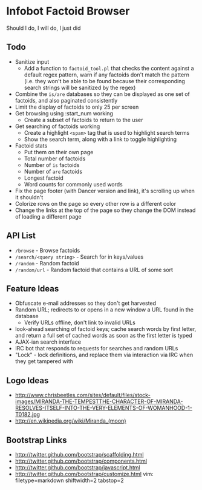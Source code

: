 # Infobot Factoid Browser #

Should I do, I will do, I just did

## Todo ##
- Sanitize input
  - Add a function to `factoid_tool.pl` that checks the content against a
    default regex pattern, warn if any factoids don't match the pattern (i.e.
    they won't be able to be found because their corresponding search strings
    will be sanitized by the regex)
- Combine the `is/are` databases so they can be displayed as one set of
  factoids, and also paginated consistently
- Limit the display of factoids to only 25 per screen
- Get browsing using :start_num working
  - Create a subset of factoids to return to the user
- Get searching of factoids working
  - Create a highlight `<span>` tag that is used to highlight search terms
  - Show the search term, along with a link to toggle highlighting
- Factoid stats
  - Put them on their own page
  - Total number of factoids
  - Number of `is` factoids
  - Number of `are` factoids
  - Longest factoid
  - Word counts for commonly used words
- Fix the page footer (with Dancer version and link), it's scrolling up when
  it shouldn't
- Colorize rows on the page so every other row is a different color
- Change the links at the top of the page so they change the DOM instead of
  loading a different page

## API List ##
- `/browse` - Browse factoids
- `/search/<query string>` - Search for <query string> in keys/values
- `/random` - Random factoid
- `/random/url` - Random factoid that contains a URL of some sort

## Feature Ideas ##
- Obfuscate e-mail addresses so they don't get harvested
- Random URL; redirects to or opens in a new window a URL found in the
  database
  - Verify URLs offline, don't link to invalid URLs
- look-ahead searching of factoid keys; cache search words by first letter,
  and return a full set of cached words as soon as the first letter is typed
- AJAX-ian search interface
- IRC bot that responds to requests for searches and random URLs
- "Lock" - lock definitions, and replace them via interaction via IRC when
  they get tampered with

## Logo Ideas ##
- http://www.chrisbeetles.com/sites/default/files/stock-images/MIRANDA-THE-TEMPESTTHE-CHARACTER-OF-MIRANDA-RESOLVES-ITSELF-INTO-THE-VERY-ELEMENTS-OF-WOMANHOOD-1-T0182.jpg
- http://en.wikipedia.org/wiki/Miranda_(moon)

## Bootstrap Links ##
- http://twitter.github.com/bootstrap/scaffolding.html
- http://twitter.github.com/bootstrap/components.html
- http://twitter.github.com/bootstrap/javascript.html
- http://twitter.github.com/bootstrap/customize.html
vim: filetype=markdown shiftwidth=2 tabstop=2
